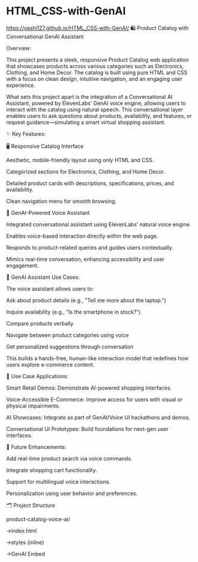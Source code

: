 # HTML_CSS-with-GenAI
 https://yashi127.github.io/HTML_CSS-with-GenAI/
🛍️ Product Catalog with Conversational GenAI Assistant

Overview:

This project presents a sleek, responsive Product Catalog web application that showcases products across various categories such as Electronics, Clothing, and Home Decor. The catalog is built using pure HTML and CSS with a focus on clean design, intuitive navigation, and an engaging user experience.

What sets this project apart is the integration of a Conversational AI Assistant, powered by ElevenLabs’ GenAI voice engine, allowing users to interact with the catalog using natural speech. This conversational layer enables users to ask questions about products, availability, and features, or request guidance—simulating a smart virtual shopping assistant.

✨ Key Features:

🖥️ Responsive Catalog Interface

Aesthetic, mobile-friendly layout using only HTML and CSS.

Categorized sections for Electronics, Clothing, and Home Decor.

Detailed product cards with descriptions, specifications, prices, and availability.

Clean navigation menu for smooth browsing.


🧠 GenAI-Powered Voice Assistant


Integrated conversational assistant using ElevenLabs’ natural voice engine.

Enables voice-based interaction directly within the web page.

Responds to product-related queries and guides users contextually.

Mimics real-time conversation, enhancing accessibility and user engagement.


🤖 GenAI Assistant Use Cases:


The voice assistant allows users to:

Ask about product details (e.g., "Tell me more about the laptop.")

Inquire availability (e.g., "Is the smartphone in stock?")

Compare products verbally

Navigate between product categories using voice

Get personalized suggestions through conversation

This builds a hands-free, human-like interaction model that redefines how users explore e-commerce content.


🎯 Use Case Applications:


Smart Retail Demos: Demonstrate AI-powered shopping interfaces.

Voice-Accessible E-Commerce: Improve access for users with visual or physical impairments.

AI Showcases: Integrate as part of GenAI/Voice UI hackathons and demos.

Conversational UI Prototypes: Build foundations for next-gen user interfaces.


📌 Future Enhancements:


Add real-time product search via voice commands.

Integrate shopping cart functionality.

Support for multilingual voice interactions.

Personalization using user behavior and preferences.


🗂️ Project Structure

product-catalog-voice-ai/

->index.html

->styles (inline)

->GenAI Embed
